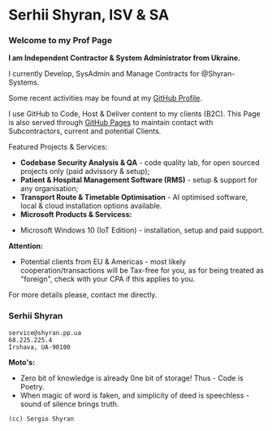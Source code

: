 # Serhii Shyran, ISV & SA

### Welcome to my Prof Page

**I am Independent Contractor & System Administrator from Ukraine.**

I currently Develop, SysAdmin and Manage Contracts for @Shyran-Systems.

Some recent activities may be found at my [GitHub Profile](https://github.com/sshyran).

I use GitHub to Code, Host & Deliver content to my clients (B2C). 
This Page is also served through [GitHub Pages](https://shyran-systems.github.io/www.shyran.pp.ua/) to maintain contact with Subcontractors, current and potential Clients.

Featured Projects & Services:
* **Codebase Security Analysis & QA** - code quality lab, for open sourced projects only (paid advissory & setup);
* **Patient & Hospital Management Software (RMS)** - setup & support for any organisation;
* **Transport Route & Timetable Optimisation** - AI optimised software, local & cloud installation options available.
* **Microsoft Products & Servicess:**
- Microsoft Windows 10 (IoT Edition) - installation, setup and paid support.


**Attention:**
* Potential clients from EU & Americas - most likely cooperation/transactions will be Tax-free for you, as for being treated as "foreign", check with your CPA if this applies to you.

For more details please, contact me directly. 

### Serhii Shyran
```
service@shyran.pp.ua
68.225.225.4
Irshava, UA-90100
```
**Moto's:**
* Zero bit of knowledge is already 0ne bit of storage! 
Thus - Code is Poetry.
* When magic of word is faken, and simplicity of deed is speechless - sound of silence brings truth.
```
(cc) Sergio Shyran
```
